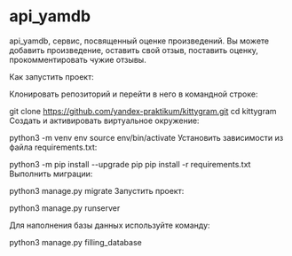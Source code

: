# api_yamdb
api_yamdb, сервис, посвященный оценке произведений.
Вы можете добавить произведение, оставить свой отзыв, поставить оценку, прокомментировать чужие отзывы.

Как запустить проект:

Клонировать репозиторий и перейти в него в командной строке:

git clone https://github.com/yandex-praktikum/kittygram.git cd kittygram Cоздать и активировать виртуальное окружение:

python3 -m venv env source env/bin/activate Установить зависимости из файла requirements.txt:

python3 -m pip install --upgrade pip pip install -r requirements.txt Выполнить миграции:

python3 manage.py migrate Запустить проект:

python3 manage.py runserver

Для наполнения базы данных используйте команду:

python3 manage.py filling_database

